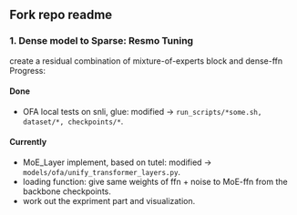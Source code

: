 ## Fork repo readme

### 1. Dense model to Sparse: **Resmo Tuning**  
create a residual combination of mixture-of-experts block and dense-ffn  
Progress:  
#### Done  
- OFA local tests on snli, glue: modified -> `run_scripts/*some.sh, dataset/*, checkpoints/*`.  
#### Currently  
- MoE_Layer implement, based on tutel: modified -> `models/ofa/unify_transformer_layers.py`. 
- loading function: give same weights of ffn + noise to MoE-ffn from the backbone checkpoints. 
- work out the expriment part and visualization. 
